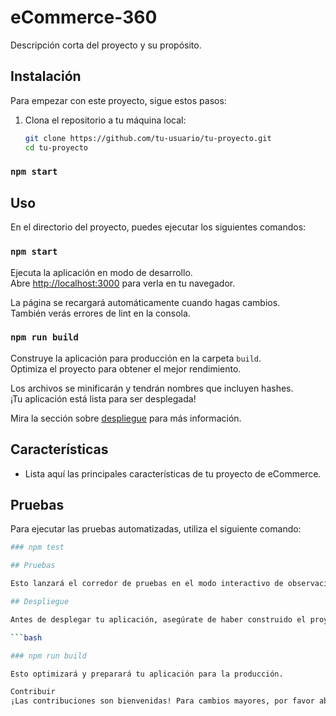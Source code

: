 #  eCommerce-360

Descripción corta del proyecto y su propósito.

## Instalación

Para empezar con este proyecto, sigue estos pasos:

1. Clona el repositorio a tu máquina local:

   ```bash
   git clone https://github.com/tu-usuario/tu-proyecto.git
   cd tu-proyecto

 ### `npm start`  

 ## Uso

En el directorio del proyecto, puedes ejecutar los siguientes comandos:

### `npm start`

Ejecuta la aplicación en modo de desarrollo.\
Abre [http://localhost:3000](http://localhost:3000) para verla en tu navegador.

La página se recargará automáticamente cuando hagas cambios.\
También verás errores de lint en la consola.

### `npm run build`

Construye la aplicación para producción en la carpeta `build`.\
Optimiza el proyecto para obtener el mejor rendimiento.

Los archivos se minificarán y tendrán nombres que incluyen hashes.\
¡Tu aplicación está lista para ser desplegada!

Mira la sección sobre [despliegue](#despliegue) para más información.

## Características

- Lista aquí las principales características de tu proyecto de eCommerce.

## Pruebas

Para ejecutar las pruebas automatizadas, utiliza el siguiente comando:

```bash
### npm test

## Pruebas

Esto lanzará el corredor de pruebas en el modo interactivo de observación.

## Despliegue

Antes de desplegar tu aplicación, asegúrate de haber construido el proyecto con:

```bash

### npm run build

Esto optimizará y preparará tu aplicación para la producción.

Contribuir
¡Las contribuciones son bienvenidas! Para cambios mayores, por favor abre un issue primero para discutir qué te gustaría cambiar.